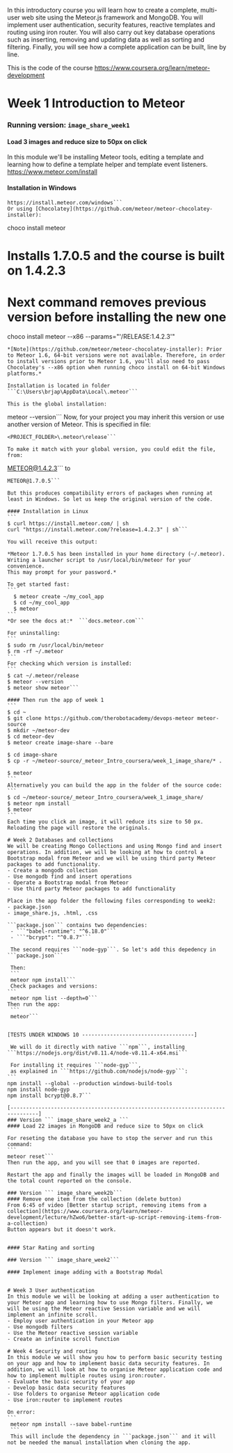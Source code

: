 In this introductory course you will learn how to create a complete, multi-user web site using the Meteor.js framework and MongoDB. You will implement user authentication, security features, reactive templates and routing using iron router. You will also carry out key database operations such as inserting, removing and updating data as well as sorting and filtering. Finally, you will see how a complete application can be built, line by line.

This is the code of the course https://www.coursera.org/learn/meteor-development

# Week 1 Introduction to Meteor
### Running version: ``` image_share_week1 ```
#### Load 3 images and reduce size to 50px on click

In this module we'll be installing Meteor tools, editing a template and learning how to define a template helper and template event listeners.
https://www.meteor.com/install

#### Installation in Windows
```
https://install.meteor.com/windows```
Or using [Chocolatey](https://github.com/meteor/meteor-chocolatey-installer):
```
choco install meteor
# Installs 1.7.0.5 and the course is built on 1.4.2.3

# Next command removes previous version before installing the new one
choco install meteor --x86 --params="'/RELEASE:1.4.2.3'"
```
*[Note](https://github.com/meteor/meteor-chocolatey-installer): Prior to Meteor 1.6, 64-bit versions were not available. Therefore, in order to install versions prior to Meteor 1.6, you'll also need to pass Chocolatey's --x86 option when running choco install on 64-bit Windows platforms.*

Installation is located in folder ```C:\Users\brjap\AppData\Local\.meteor```

This is the global installation:
```
meteor --version```
Now, for your project you may inherit this version or use another version of Meteor. This is specified in file:
```
<PROJECT_FOLDER>\.meteor\release```

To make it match with your global version, you could edit the file, from:
```
METEOR@1.4.2.3```
to
````
METEOR@1.7.0.5```

But this produces compatibility errors of packages when running at least in Windows. So let us keep the original version of the code.

#### Installation in Linux
```
$ curl https://install.meteor.com/ | sh
curl "https://install.meteor.com/?release=1.4.2.3" | sh```

You will receive this output:

*Meteor 1.7.0.5 has been installed in your home directory (~/.meteor).
Writing a launcher script to /usr/local/bin/meteor for your convenience.
This may prompt for your password.*

To get started fast:
```
  $ meteor create ~/my_cool_app
  $ cd ~/my_cool_app
  $ meteor
```
*Or see the docs at:*  ```docs.meteor.com```

For uninstalling:
```
$ sudo rm /usr/local/bin/meteor
$ rm -rf ~/.meteor
```
For checking which version is installed:
```
$ cat ~/.meteor/release
$ meteor --version
$ meteor show meteor```

#### Then run the app of week 1
```
$ cd ~
$ git clone https://github.com/therobotacademy/devops-meteor meteor-source
$ mkdir ~/meteor-dev
$ cd meteor-dev
$ meteor create image-share --bare

$ cd image-share
$ cp -r ~/meteor-source/_meteor_Intro_coursera/week_1_image_share/* .

$ meteor
```
Alternatively you can build the app in the folder of the source code:
```
$ cd ~/meteor-source/_meteor_Intro_coursera/week_1_image_share/
$ meteor npm install
$ meteor
```
Each time you click an image, it will reduce its size to 50 px.
Reloading the page will restore the originals.

# Week 2 Databases and collections
We will be creating Mongo Collections and using Mongo find and insert operations. In addition, we will be looking at how to control a Bootstrap modal from Meteor and we will be using third party Meteor packages to add functionality.
- Create a mongodb collection
- Use mongodb find and insert operations
- Operate a Bootstrap modal from Meteor
- Use third party Meteor packages to add functionality

Place in the app folder the following files corresponding to week2:
- package.json
- image_share.js, .html, .css

```package.json``` contains two dependencies:
 - ```"babel-runtime": "^6.18.0"```
 - ```"bcrypt": "^0.8.7"```

 The second requires ```node-gyp```. So let's add this depedency in ```package.json```

 Then:
 ```
 meteor npm install```
 Check packages and versions:
```
 meteor npm list --depth=0```
Then run the app:
 ```
 meteor```


[TESTS UNDER WINDOWS 10 ------------------------------------]

 We will do it directly with native ```npm```, installing ```https://nodejs.org/dist/v8.11.4/node-v8.11.4-x64.msi```

 For installing it requires ```node-gyp```,
 as explained in ```https://github.com/nodejs/node-gyp```:
```
npm install --global --production windows-build-tools
npm install node-gyp
npm install bcrypt@0.8.7```

[-------------------------------------------------------------------------------]
### Version ``` image_share_week2_a ```
#### Load 22 images in MongoDB and reduce size to 50px on click

For reseting the database you have to stop the server and run this command:
```
meteor reset```
Then run the app, and you will see that 0 images are reported.

Restart the app and finally the images will be loaded in MongoDB and the total count reported on the console.

### Version ``` image_share_week2b```
#### Remove one item from the collection (delete button)
From 6:45 of video [Better startup script, removing items from a collection](https://www.coursera.org/learn/meteor-development/lecture/hZwo6/better-start-up-script-removing-items-from-a-collection)
Button appears but it doesn't work.


#### Star Rating and sorting

### Version ``` image_share_week2```

#### Implement image adding with a Bootstrap Modal


# Week 3 User authentication
In this module we will be looking at adding a user authentication to your Meteor app and learning how to use Mongo filters. Finally, we will be using the Meteor reactive Session variable and we will implement an infinite scroll.
- Employ user authentication in your Meteor app
- Use mongodb filters
- Use the Meteor reactive session variable
- Create an infinite scroll function

# Week 4 Security and routing
In this module we will show you how to perform basic security testing on your app and how to implement basic data security features. In addition, we will look at how to organise Meteor application code and how to implement multiple routes using iron:router.
- Evaluate the basic security of your app
- Develop basic data security features
- Use folders to organise Meteor application code
- Use iron:router to implement routes

On error:
```
 meteor npm install --save babel-runtime
 ```
 This will include the dependency in ```package.json``` and it will not be needed the manual installation when cloning the app.
